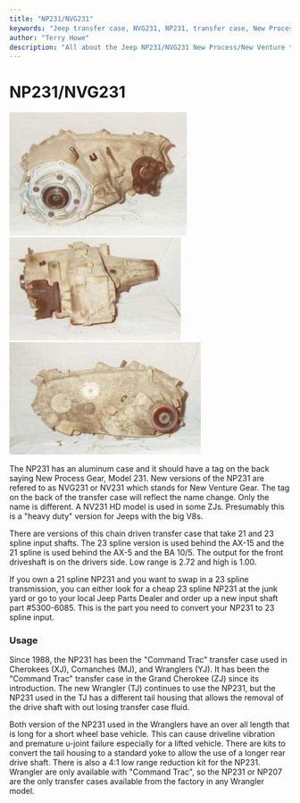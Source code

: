 ```yaml
---
title: "NP231/NVG231"
keywords: "Jeep transfer case, NVG231, NP231, transfer case, New Process"
author: "Terry Howe"
description: "All about the Jeep NP231/NVG231 New Process/New Venture transfer case."
---
```

# NP231/NVG231

![NP231 front](../../img/xfer/np231f.jpg "NP231 front") ![NP231 side](../../img/xfer/np231s.jpg "NP231 side") ![NP231 back](../../img/xfer/np231b.jpg "NP231 back")

The NP231 has an aluminum case and it should have a tag on the back saying New Process Gear, Model 231. New versions of the NP231 are refered to as NVG231 or NV231 which stands for New Venture Gear. The tag on the back of the transfer case will reflect the name change. Only the name is different. A NV231 HD model is used in some ZJs. Presumably this is a "heavy duty" version for Jeeps with the big V8s.

There are versions of this chain driven transfer case that take 21 and 23 spline input shafts. The 23 spline version is used behind the AX-15 and the 21 spline is used behind the AX-5 and the BA 10/5. The output for the front driveshaft is on the drivers side. Low range is 2.72 and high is 1.00.

If you own a 21 spline NP231 and you want to swap in a 23 spline transmission, you can either look for a cheap 23 spline NP231 at the junk yard or go to your local Jeep Parts Dealer and order up a new input shaft part #5300-6085. This is the part you need to convert your NP231 to 23 spline input.

### Usage

Since 1988, the NP231 has been the "Command Trac" transfer case used in Cherokees (XJ), Comanches (MJ), and Wranglers (YJ). It has been the "Command Trac" transfer case in the Grand Cherokee (ZJ) since its introduction. The new Wrangler (TJ) continues to use the NP231, but the NP231 used in the TJ has a different tail housing that allows the removal of the drive shaft with out losing transfer case fluid.

Both version of the NP231 used in the Wranglers have an over all length that is long for a short wheel base vehicle. This can cause driveline vibration and premature u-joint failure especially for a lifted vehicle. There are kits to convert the tail housing to a standard yoke to allow the use of a longer rear drive shaft. There is also a 4:1 low range reduction kit for the NP231. Wrangler are only available with "Command Trac", so the NP231 or NP207 are the only transfer cases available from the factory in any Wrangler model.